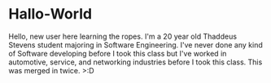 # Hallo-World
Hello, new user here learning the ropes. 
I'm a 20 year old Thaddeus Stevens student majoring in Software Engineering. I've never done any kind of Software developing before I took this class but I've worked in automotive, service, and networking industries before I took this class. 
This was merged in twice. >:D 
